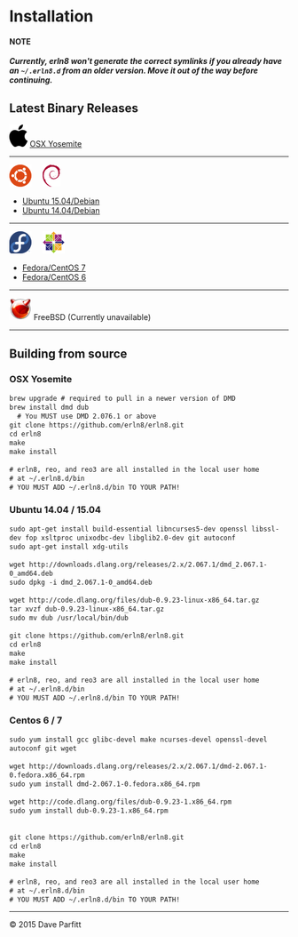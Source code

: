 # Installation 

#### NOTE

***Currently, erln8 won't generate the correct symlinks if you already have an `~/.erln8.d` from an older version. Move it out of the way before continuing.***

## Latest Binary Releases


![OSX Yosemite](img/apple_logo.png) [OSX Yosemite](https://s3.amazonaws.com/erln8/binaries/osx10.10/erln8_osx.tgz)

---

![Ubuntu](img/ubuntu_logo.png) &nbsp;&nbsp;&nbsp; ![Debian](img/debian_logo.png) 

- [Ubuntu 15.04/Debian](https://s3.amazonaws.com/erln8/binaries/ubuntu1504/erln8_ubuntu1504.tgz)
- [Ubuntu 14.04/Debian](https://s3.amazonaws.com/erln8/binaries/ubuntu1404/erln8_ubuntu1404.tgz)

---

![Fedora](img/fedora_logo.png) &nbsp;&nbsp;&nbsp; ![CentOS](img/centos_logo.png) 

- [Fedora/CentOS 7](https://s3.amazonaws.com/erln8/binaries/centos7/erln8_centos7.tgz)
- [Fedora/CentOS 6](https://s3.amazonaws.com/erln8/binaries/centos6/erln8_centos6.tgz)

--- 
![FreeBSD](img/freebsd_logo.png) FreeBSD (Currently unavailable)

---

## Building from source

### OSX Yosemite

```text
brew upgrade # required to pull in a newer version of DMD
brew install dmd dub
  # You MUST use DMD 2.076.1 or above
git clone https://github.com/erln8/erln8.git
cd erln8
make
make install

# erln8, reo, and reo3 are all installed in the local user home
# at ~/.erln8.d/bin
# YOU MUST ADD ~/.erln8.d/bin TO YOUR PATH!
```

### Ubuntu 14.04 / 15.04

```text
sudo apt-get install build-essential libncurses5-dev openssl libssl-dev fop xsltproc unixodbc-dev libglib2.0-dev git autoconf
sudo apt-get install xdg-utils

wget http://downloads.dlang.org/releases/2.x/2.067.1/dmd_2.067.1-0_amd64.deb
sudo dpkg -i dmd_2.067.1-0_amd64.deb

wget http://code.dlang.org/files/dub-0.9.23-linux-x86_64.tar.gz
tar xvzf dub-0.9.23-linux-x86_64.tar.gz
sudo mv dub /usr/local/bin/dub

git clone https://github.com/erln8/erln8.git
cd erln8
make
make install

# erln8, reo, and reo3 are all installed in the local user home
# at ~/.erln8.d/bin
# YOU MUST ADD ~/.erln8.d/bin TO YOUR PATH!
```

### Centos 6 / 7

```text
sudo yum install gcc glibc-devel make ncurses-devel openssl-devel autoconf git wget

wget http://downloads.dlang.org/releases/2.x/2.067.1/dmd-2.067.1-0.fedora.x86_64.rpm
sudo yum install dmd-2.067.1-0.fedora.x86_64.rpm

wget http://code.dlang.org/files/dub-0.9.23-1.x86_64.rpm
sudo yum install dub-0.9.23-1.x86_64.rpm


git clone https://github.com/erln8/erln8.git
cd erln8
make
make install

# erln8, reo, and reo3 are all installed in the local user home
# at ~/.erln8.d/bin
# YOU MUST ADD ~/.erln8.d/bin TO YOUR PATH!
```





---

© 2015 Dave Parfitt
